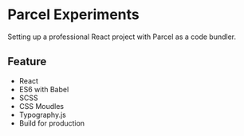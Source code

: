 # Parcel Experiments

Setting up a professional React project with Parcel as a code bundler.

## Feature
- React 
- ES6 with Babel
- SCSS
- CSS Moudles
- Typography.js
- Build for production